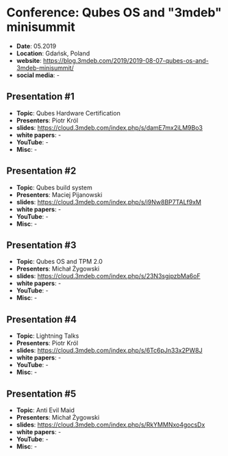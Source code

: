 # Conference: Qubes OS and "3mdeb" minisummit

* **Date**: 05.2019
* **Location**: Gdańsk, Poland
* **website**: https://blog.3mdeb.com/2019/2019-08-07-qubes-os-and-3mdeb-minisummit/
* **social media**: -

## Presentation #1

* **Topic**: Qubes Hardware Certification
* **Presenters**: Piotr Król
* **slides**: https://cloud.3mdeb.com/index.php/s/damE7mx2iLM9Bo3
* **white papers**: -
* **YouTube**: -
* **Misc**: -

## Presentation #2

* **Topic**: Qubes build system
* **Presenters**: Maciej Pijanowski
* **slides**: https://cloud.3mdeb.com/index.php/s/i9Nw8BP7TALf9xM
* **white papers**: -
* **YouTube**: -
* **Misc**: -

## Presentation #3

* **Topic**: Qubes OS and TPM 2.0
* **Presenters**: Michał Żygowski
* **slides**: https://cloud.3mdeb.com/index.php/s/23N3sgjpzbMa6oF
* **white papers**: -
* **YouTube**: -
* **Misc**: -

## Presentation #4

* **Topic**: Lightning Talks
* **Presenters**: Piotr Król
* **slides**: https://cloud.3mdeb.com/index.php/s/6Tc6pJn33x2PW8J
* **white papers**: -
* **YouTube**: -
* **Misc**: -

## Presentation #5

* **Topic**: Anti Evil Maid
* **Presenters**: Michał Żygowski
* **slides**: https://cloud.3mdeb.com/index.php/s/RkYMMNxo4gocsDx
* **white papers**: -
* **YouTube**: -
* **Misc**: -

